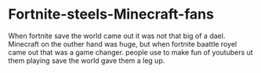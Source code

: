 <html>
<body>
  <h1>Fortnite-steels-Minecraft-fans</h1>
  <p> When fortnite save the world came out it was not that big of a dael. Minecraft on the outher hand was huge, but when fortnite baattle
   royel came out that was a game changer. people use to make fun of youtubers ut them playing save the world gave them a leg up.</p>
